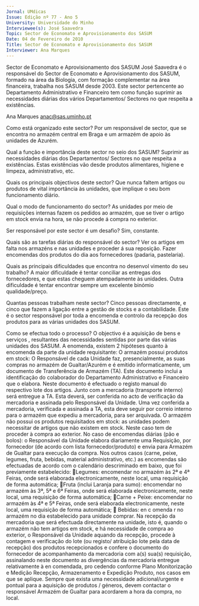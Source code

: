 ```yaml
---
Jornal: UMdicas
Issue: Edição nº 77 - Ano 5
University: Universidade do Minho
Interviewee(s): José Saavedra
Topic: Sector de Economato e Aprovisionamento dos SASUM
Date: 04 de Fevereiro de 2010
Title: Sector de Economato e Aprovisionamento dos SASUM
Interviewer: Ana Marques
---
```


Sector de Economato e Aprovisionamento dos SASUM
José Saavedra é o responsável do Sector de Economato e
Aprovisionamento dos SASUM, formado na área da Biologia, com
formação complementar na área financeira, trabalha nos SASUM
desde 2003. Este sector pertencente ao Departamento Administrativo e
Financeiro tem como função suprimir as necessidades diárias dos vários
Departamentos/ Sectores no que respeita a existências.

Ana Marques
anac@sas.uminho.pt

Como está organizado este
sector?
Por um responsável de sector, que
se encontra no armazém central
em Braga e um armazém de apoio
às unidades de Azurém.

Qual a função e importância
deste sector no seio dos SASUM?
Suprimir as necessidades diárias
dos Departamentos/ Sectores no
que respeita a existências.
Estas existências vão desde
produtos alimentares, higiene e
limpeza, administrativo, etc.

Quais os principais objectivos
deste sector?
Que nunca faltem artigos ou
produtos de vital importância às
unidades, que implique o seu bom
funcionamento diário.

Qual o modo de funcionamento do
sector?
As unidades por meio de
requisições internas fazem os
pedidos ao armazém, que se tiver
o artigo em stock envia na hora, se
não procede á compra no exterior.

Ser responsável por este sector é
um desafio?
Sim, constante.

Quais são as tarefas diárias do
responsável do sector?
Ver os artigos em falta nos
armazéns e nas unidades e
proceder á sua reposição.
Fazer encomendas dos produtos
do dia aos fornecedores (padaria,
pastelaria).

Quais as principais dificuldades
que encontra no desenvol vimento do seu
trabalho?
A maior dificuldade é tentar
conciliar as entregas dos
fornecedores, e que estas
cheguem atempadamente às
unidades. Outra dificuldade é
tentar encontrar sempre um
excelente binómio
qualidade/preço.

Quantas pessoas trabalham
neste sector?
Cinco pessoas directamente, e
cinco que fazem a ligação entre a
gestão de stocks e a contabilidade.
Este é o sector responsável por
toda a encomenda e controlo da
recepção dos produtos para as
várias unidades dos SASUM.

Como se efectua todo o
processo?
O objectivo é a aquisição de bens e
serviços , resultantes das
necessidades sentidas por parte
das várias unidades dos SASUM.
A enomenda, existem 2
hipóteses quanto à encomenda da
parte da unidade requisitante:
O armazém possui produtos em
stock: O Responsável de cada
Unidade faz, presencialmente, as
suas compras no armazém de
Gualtar/Azurém e é emitido
informaticamente, um documento
de Transferência de Armazém
(TA). Este documento inclui a
identificação do colaborador do
Departamento Administrativo e
Financeiro que o elabora. Neste
documento é efectuado o registo
manual do respectivo lote dos
artigos. Junto com a mercadoria
(transporte interno) será
entregue a TA. Esta deverá, ser
conferida no acto de verificação da
mercadoria e assinada pelo
Responsável da Unidade. Uma vez
conferida a mercadoria, verificada
e assinada a TA, esta deve seguir
por correio interno para o
armazém que expediu a
mercadoria, para ser arquivada.
O armazém não possui os
produtos requisitados em stock:
as unidades podem necessitar de
artigos que não existem em stock.
Neste caso tem de proceder à
compra ao exterior.
No caso de encomendas diárias
(pão e bolos): o Responsável da
Unidade elabora diariamente uma
Requisição, por fornecedor (de
acordo com lista
fornecedor/produto) e envia para
Armazém de Gualtar para
execução da compra. Nos outros
casos (carne, peixe, legumes,
fruta, bebidas, material
administrativo, etc.) as
encomendas são efectuadas de
acordo com o calendário
descriminado em baixo, que foi
previamente estabelecido:
Legumes: encomendar no
armazém às 2ª e 4ª Feiras, onde
será elaborada electronicamente,
neste local, uma requisição de
forma automática;
Fruta (inclui Laranja para sumo):
encomendar no armazém às 3ª, 5ª
e 6ª Feiras, onde será elaborada
electronicamente, neste local,
uma requisição de forma
automática;
Carne + Peixe: encomendar no
armazém às 4ª e 5ª Feiras, onde
será elaborada electronicamente,
neste local, uma requisição de
forma automática;
 Bebidas: en c omenda r no
armazém no dia estabelecido para
unidade comprar.
Na recepção da mercadoria que
será efectuada directamente na
unidade, isto é, quando o
armazém não tem artigos em
stock, e há necessidade de
compra ao exterior, o Responsável
da Unidade aquando da recepção,
procede à contagem e verificação
do lote (ou registo/ atribuição lote
pela data de recepção) dos
produtos recepcionados e confere
o documento do fornecedor de
acompanhamento da mercadoria
com a(s) sua(s) requisição,
assinalando neste documento as
divergências da mercadoria
entregue relativamente à
en comendada, pro cedendo
conforme Plano Monitorização e
Medição Recepção,
Armazenamento e Expedição
Produto, nos casos em que se
aplique.
Sempre que exista uma
necessidade adicional/urgente e
pontual para a aquisição de
produtos / géneros, devem
contactar o responsável Armazém
de Gualtar para acordarem a hora
da compra, no local.